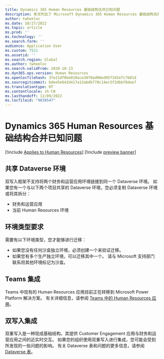 ```yaml
---
title: Dynamics 365 Human Resources 基础结构合并已知问题
description: 本文列出了 Microsoft Dynamics 365 Human Resources 基础结构合并过程中可能出现的问题。
author: twheeloc
ms.date: 10/27/2022
ms.topic: article
ms.prod: ''
ms.technology: ''
ms.search.form: ''
audience: Application User
ms.custom: 7521
ms.assetid: ''
ms.search.region: Global
ms.author: twheeloc
ms.search.validFrom: 2020-10-13
ms.dyn365.ops.version: Human Resources
ms.openlocfilehash: 3fe21df8be010ace3070ad08ed95f3d3efc7b01d
ms.sourcegitcommit: bdee5e642d417a13abdb778c14ec5f2dbbf8dee7
ms.translationtype: HT
ms.contentlocale: zh-CN
ms.lasthandoff: 12/09/2022
ms.locfileid: "9838547"
---
```

# <a name="dynamics-365-human-resources-infrastructure-merge-known-issues"></a>Dynamics 365 Human Resources 基础结构合并已知问题

[!include [Applies to Human Resources](../includes/applies-to-hr.md)]
[!include [preview banner](../includes/preview-banner.md)]

## <a name="shared-dataverse-environments"></a>共享 Dataverse 环境

双写入框架不支持将两个财务和运营应用环境链接到同一个 Dataverse 环境。 如果您有一个与以下两个项目共享的 Dataverse 环境，您必须复制 Dataverse 环境或将其拆分：

- 财务和运营应用
- 当前 Human Resources 环境

## <a name="environment-type-requirements"></a>环境类型要求

需要有以下环境类型，您才能够进行迁移：

- 如果您没有任何沙盒独立环境，必须创建一个来验证迁移。
- 如果您有多个生产独立环境，可以迁移其中一个。 请与 Microsoft 支持部门联系将其他环境标记为沙盒。

## <a name="teams-integration"></a>Teams 集成

Teams 中现有的 Human Resources 应用目前正在转移到 Microsoft Power Platform 解决方案。 有关详细信息，请参阅 [Teams 中的 Human Resources 应用](hr-admin-teams-leave-app.md)。

## <a name="dual-write-integration"></a>双写入集成

双重写入是一种现成基础结构，其提供 Customer Engagement 应用与财务和运营应用之间的近实时交互。 如果您的组织使用双重写入进行集成，您可能会受到所发现的一些问题的影响。 有关 Dataverse 表和问题的更多信息，请参阅 [Dataverse 表](hr-developer-entities.md)。

